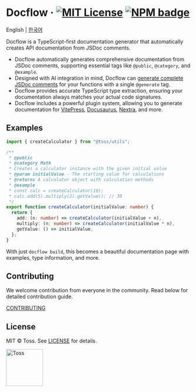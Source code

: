 # Docflow &middot; [![MIT License](https://img.shields.io/badge/license-MIT-blue.svg)](https://github.com/toss/docflow/blob/main/LICENSE) [![NPM badge](https://img.shields.io/npm/v/docflow?logo=npm)](https://www.npmjs.com/package/docflow)

English | [한국어](https://github.com/toss/docflow/blob/main/README-ko_kr.md)

Docflow is a TypeScript-first documentation generator that automatically creates API documentation from JSDoc comments.

- Docflow automatically generates comprehensive documentation from JSDoc comments, supporting essential tags like `@public`, `@category`, and `@example`.
- Designed with AI integration in mind, Docflow can [generate complete JSDoc comments](https://docflow.slash.page/en/command/generate.html) for your functions with a single `@generate` tag.
- Docflow provides accurate TypeScript type extraction, ensuring your documentation always matches your actual code signatures.
- Docflow includes a powerful plugin system, allowing you to generate documentation for [VitePress](https://vitepress.dev/), [Docusaurus](https://docusaurus.io/), [Nextra](https://nextra.site/), and more.

## Examples

```typescript
import { createCalculator } from "@toss/utils";

/**
 * @public
 * @category Math
 * Creates a calculator instance with the given initial value
 * @param initialValue - The starting value for calculations
 * @returns A calculator object with calculation methods
 * @example
 * const calc = createCalculator(10);
 * calc.add(5).multiply(2).getValue(); // 30
 */
export function createCalculator(initialValue: number) {
  return {
    add: (n: number) => createCalculator(initialValue + n),
    multiply: (n: number) => createCalculator(initialValue * n),
    getValue: () => initialValue,
  };
}
```

With just `docflow build`, this becomes a beautiful documentation page with examples, type information, and more.

## Contributing

We welcome contribution from everyone in the community. Read below for detailed contribution guide.

[CONTRIBUTING](https://github.com/toss/docflow/blob/main/.github/CONTRIBUTING.md)

## License

MIT © Toss. See [LICENSE](./LICENSE) for details.

<a title="Toss" href="https://toss.im">
  <picture>
    <source media="(prefers-color-scheme: dark)" srcset="https://static.toss.im/logos/png/4x/logo-toss-reverse.png">
    <img alt="Toss" src="https://static.toss.im/logos/png/4x/logo-toss.png" width="100">
  </picture>
</a>
